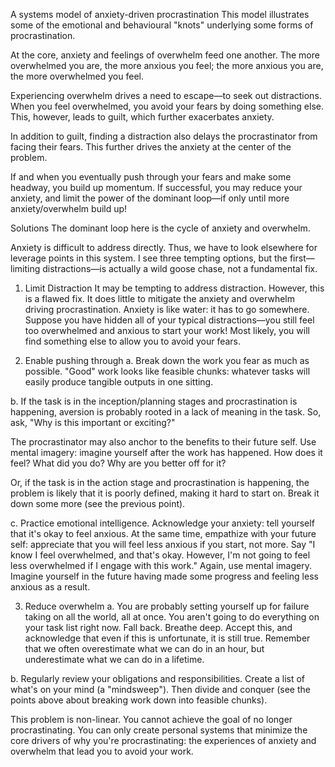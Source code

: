 A systems model of anxiety-driven procrastination
This model illustrates some of the emotional and behavioural "knots" underlying some forms of procrastination.

At the core, anxiety and feelings of overwhelm feed one another. The more overwhelmed you are, the more anxious you feel; the more anxious you are, the more overwhelmed you feel.

Experiencing overwhelm drives a need to escape—to seek out distractions. When you feel overwhelmed, you avoid your fears by doing something else. This, however, leads to guilt, which further exacerbates anxiety.

In addition to guilt, finding a distraction also delays the procrastinator from facing their fears. This further drives the anxiety at the center of the problem.

If and when you eventually push through your fears and make some headway, you build up momentum. If successful, you may reduce your anxiety, and limit the power of the dominant loop—if only until more anxiety/overwhelm build up!

Solutions
The dominant loop here is the cycle of anxiety and overwhelm.

Anxiety is difficult to address directly. Thus, we have to look elsewhere for leverage points in this system. I see three tempting options, but the first—limiting distractions—is actually a wild goose chase, not a fundamental fix.

1. Limit Distraction
It may be tempting to address distraction. However, this is a flawed fix. It does little to mitigate the anxiety and overwhelm driving procrastination. Anxiety is like water: it has to go somewhere. Suppose you have hidden all of your typical distractions—you still feel too overwhelmed and anxious to start your work! Most likely, you will find something else to allow you to avoid your fears.

2. Enable pushing through
a. Break down the work you fear as much as possible. "Good" work looks like feasible chunks: whatever tasks will easily produce tangible outputs in one sitting.

b. If the task is in the inception/planning stages and procrastination is happening, aversion is probably rooted in a lack of meaning in the task. So, ask, "Why is this important or exciting?"

The procrastinator may also anchor to the benefits to their future self. Use mental imagery: imagine yourself after the work has happened. How does it feel? What did you do? Why are you better off for it?

Or, if the task is in the action stage and procrastination is happening, the problem is likely that it is poorly defined, making it hard to start on. Break it down some more (see the previous point).

c. Practice emotional intelligence. Acknowledge your anxiety: tell yourself that it's okay to feel anxious. At the same time, empathize with your future self: appreciate that you will feel less anxious if you start, not more. Say "I know I feel overwhelmed, and that's okay. However, I'm not going to feel less overwhelmed if I engage with this work." Again, use mental imagery. Imagine yourself in the future having made some progress and feeling less anxious as a result.

3. Reduce overwhelm
a. You are probably setting yourself up for failure taking on all the world, all at once. You aren't going to do everything on your task list right now. Fall back. Breathe deep. Accept this, and acknowledge that even if this is unfortunate, it is still true. Remember that we often overestimate what we can do in an hour, but underestimate what we can do in a lifetime.

b. Regularly review your obligations and responsibilities. Create a list of what's on your mind (a "mindsweep"). Then divide and conquer (see the points above about breaking work down into feasible chunks).

This problem is non-linear. You cannot achieve the goal of no longer procrastinating. You can only create personal systems that minimize the core drivers of why you're procrastinating: the experiences of anxiety and overwhelm that lead you to avoid your work.

